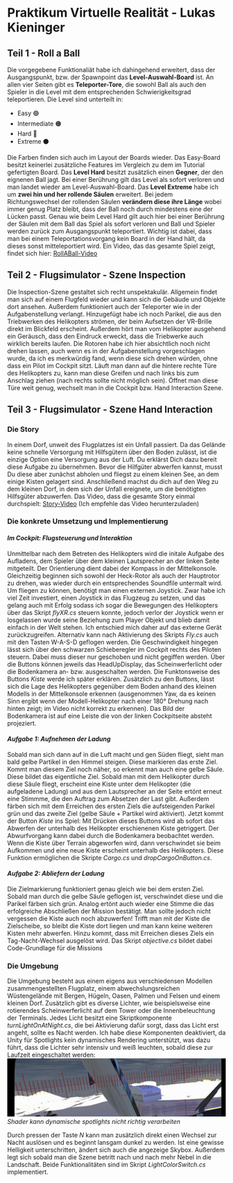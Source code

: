 # Praktikum Virtuelle Realität - Lukas Kieninger
## Teil 1 - Roll a Ball

Die vorgegebene Funktionaliät habe ich dahingehend erweitert, dass der Ausgangspunkt, bzw. der Spawnpoint das **Level-Auswahl-Board** ist. An allen vier Seiten gibt es **Teleporter-Tore**, die sowohl Ball als auch den Spieler in die Level mit dem entsprechenden Schwierigkeitsgrad teleportieren. Die Level sind unterteilt in:
+ Easy 🟢
+ Intermediate 🟠
+ Hard 🔴 
+ Extreme ⚫

Die Farben finden sich auch im Layout der Boards wieder. Das Easy-Board besitzt keinerlei zusätzliche Features im Vergleich zu dem im Tutorial gefertigten Board. Das **Level Hard** besitzt zusätzlich einen **Gegner**, der den eignenen Ball jagt. Bei einer Berührung gilt das Level als sofort verloren und man landet wieder am Level-Auswahl-Board. Das **Level Extreme** habe ich um **zwei hin und her rollende Säulen** erweitert. Bei jedem Richtungswechsel der rollenden Säulen **verändern diese ihre Länge** wobei immer genug Platz bleibt, dass der Ball noch durch mindestens eine der Lücken passt. Genau wie beim Level Hard gilt auch hier bei einer Berührung der Säulen mit dem Ball das Spiel als sofort verloren und Ball und Spieler werden zurück zum Ausgangspunkt teleportiert. Wichtig ist dabei, dass man bei einem Teleportationsvorgang kein Board in der Hand hält, da dieses sonst mitteleportiert wird. Ein Video, das das gesamte Spiel zeigt, findet sich hier:
[RollABall-Video](/Praktikum-Doku/RollABall.mp4)

## Teil 2 - Flugsimulator - Szene Inspection
Die Inspection-Szene gestaltet sich recht unspektakulär. Allgemein findet man sich auf einem Flugfeld wieder und kann sich die Gebäude und Objekte dort ansehen. Außerdem funktioniert auch der Teleporter wie in der Aufgabenstellung verlangt. Hinzugefügt habe ich noch Parikel, die aus den Triebwerken des Helikopters strömen, der beim Aufsetzen der VR-Brille direkt im Blickfeld erscheint. Außerdem hört man vom Helikopter ausgehend ein Geräusch, dass den Eindruck erweckt, dass die Triebwerke auch wirklich bereits laufen. Die Rotoren habe ich hier absichtlich noch nicht drehen lassen, auch wenn es in der Aufgabenstellung vorgeschlagen wurde, da ich es merkwürdig fand, wenn diese sich drehen würden, ohne dass ein Pilot im Cockpit sitzt.
Läuft man dann auf die hintere rechte Türe des Helikopters zu, kann man diese Greifen und nach links bis zum Anschlag ziehen (nach rechts sollte nicht möglich sein). Öffnet man diese Türe weit genug, wechselt man in die Cockpit bzw. Hand Interaction Szene. 

## Teil 3 - Flugsimulator - Szene Hand Interaction
### Die Story
In einem Dorf, unweit des Flugplatzes ist ein Unfall passiert. Da das Gelände keine schnelle Versorgung mit Hilfsgütern über den Boden zulässt, ist die einzige Option eine Versorgung aus der Luft. Du erklärst Dich dazu bereit diese Aufgabe zu übernehmen. Bevor die Hilfgüter abwerfen kannst, musst Du diese aber zunächst abholen und fliegst zu einem kleinen See, an dem einige Kisten gelagert sind. Anschließend machst du dich auf den Weg zu dem kleinen Dorf, in dem sich der Unfall ereignete, um die benötigten Hilfsgüter abzuwerfen.
Das Video, dass die gesamte Story einmal durchspielt:
[Story-Video](https://drive.google.com/file/d/1KfK5EaJ6j6ANLqxcrfrFZYuFdU0GZyiX/view?usp=share_link)
(Ich empfehle das Video herunterzuladen)


### Die konkrete Umsetzung und Implementierung
#### _**Im Cockpit: Flugsteuerung und Interaktion**_
Unmittelbar nach dem Betreten des Helikopters wird die initale Aufgabe des Aufladens, dem Spieler über dem kleinen Lautsprecher an der linken Seite mitgeteilt. Der Orientierung dient dabei der Kompass in der Mittelkonsole. Gleichzeitig beginnen sich sowohl der Heck-Rotor als auch der Hauptrotor zu drehen, was wieder durch ein entsprechendes Soundfile untermalt wird.
Um fliegen zu können, benötigt man einen externen Joystick. Zwar habe ich viel Zeit investiert, einen Joystick in das Flugzeug zu setzen, und das gelang auch mit Erfolg sodass ich sogar die Bewegungen des Helikopters über das Skript _flyXR.cs_ steuern konnte, jedoch verlor der Joystick wenn er losgelassen wurde seine Beziehung zum Player Objekt und blieb damit einfach in der Welt stehen. Ich entschied mich daher auf das externe Gerät zurückzugreifen. Alternativ kann nach Aktivierung des Skripts _Fly.cs_ auch mit den Tasten W-A-S-D geflogen werden. Die Geschwindigkeit hingegen lässt sich über den schwarzen Schieberegler im Cockpit rechts des Piloten steuern. Dabei muss dieser nur geschoben und nicht gegiffen werden. Über die Buttons können jeweils das HeadUpDisplay, das Scheinwerferlicht oder die Bodenkamera an- bzw. ausgeschalten werden. Die Funktonsweise des Buttons _Kiste_ werde ich später erklären. Zusätzlich zu den Buttons, lässt sich die Lage des Helikopters gegenüber dem Boden anhand des kleinen Modells in der Mittelkonsole erkennen (ausgenommen Yaw, da es keinen Sinn ergibt wenn der Modell-Helikopter nach einer 180° Drehung nach hinten zeigt; im Video nicht korrekt zu erkennen). Das Bild der Bodenkamera ist auf eine Leiste die von der linken Cockpitseite absteht projeziert.
#### _**Aufgabe 1: Aufnehmen der Ladung**_
Sobald man sich dann auf in die Luft macht und gen Süden fliegt, sieht man bald gelbe Partikel in den Himmel steigen. Diese markieren das erste Ziel. Kommt man diesem Ziel noch näher, so erkennt man auch eine gelbe Säule. Diese bildet das eigentliche Ziel. Sobald man mit dem Helikopter durch diese Säule fliegt, erscheint eine Kiste unter dem Helikopter (die aufgeladene Ladung) und aus dem Lautsprecher an der Seite ertönt erneut eine Stimmme, die den Auftrag zum Absetzen der Last gibt. Außerdem färben sich mit dem Erreichen des ersten Ziels die aufsteigenden Parikel grün und das zweite Ziel (gelbe Säule + Partikel wird aktiviert). Jetzt kommt der Button _Kiste_ ins Spiel: Mit Drücken dieses Buttons wird ab sofort das Abwerfen der unterhalb des Helikopter erschienenen Kiste getriggert. Der Abwurfvorgang kann dabei durch die Bodenkamera beobachtet werden. Wenn die Kiste über Terrain abgeworfen wird, dann verschwindet sie beim Aufkommen und eine neue Kiste erscheint unterhalb des Helikopters. Diese Funktion ermöglichen die Skripte _Cargo.cs_ und _dropCargoOnButton.cs_.  
#### _**Aufgabe 2: Abliefern der Ladung**_
Die Zielmarkierung funktioniert genau gleich wie bei dem ersten Ziel. Sobald man durch die gelbe Säule geflogen ist, verschwindet diese und die Parikel färben sich grün. Analog ertönt auch wieder eine Stimme die das erfolgreiche Abschließen der Mission bestätigt. Man sollte jedoch nicht vergessen die Kiste auch noch abzuwerfen! Trifft man mit der Kiste die Zielscheibe, so bleibt die Kiste dort liegen und man kann keine weiteren Kisten mehr abwerfen. Hinzu kommt, dass mit Erreichen dieses Ziels ein Tag-Nacht-Wechsel ausgelöst wird. Das Skript _objective.cs_ bildet dabei Code-Grundlage für die Missions
### Die Umgebung
Die Umgebung besteht aus einem eigens aus verschiedensen Modellen zusammengestellten Flugplatz, einem abwechslungsreichen Wüstengelände mit Bergen, Hügeln, Oasen, Palmen und Felsen und einem kleinen Dorf. Zusätzlich gibt es diverse Lichter, wie beispielsweise eine rotierendes Scheinwerferlicht auf dem Tower oder die Innenbeleuchtung der Terminals. Jedes Licht besitzt eine Skriptkomponente _turnLightOnAtNight.cs_, die bei Aktivierung dafür sorgt, dass das Licht erst angeht, sollte es Nacht werden. Ich habe diese Komponenten deaktiviert, da Unity für Spotlights kein dynamisches Rendering unterstützt, was dazu führt, dass die Lichter sehr intensiv und weiß leuchten, sobald diese zur Laufzeit eingeschaltet werden:
![Shader cannot process dynamic spotlights](/Praktikum-Doku/ShaderUnableToHandleDynamicSpotlight.JPG)*Shader kann dynamische spotlights nicht richtig verarbeiten*

Durch pressen der Taste _N_ kann man zusätzlich direkt einen Wechsel zur Nacht auslösen und es beginnt lansgam dunkel zu werden. Ist eine gewisse Helligkeit unterschritten, ändert sich auch die angezeige Skybox. Außerdem legt sich sobald man die Szene betritt nach und nach mehr Nebel in die Landschaft. Beide Funktionalitäten sind im Skript _LightColorSwitch.cs_ implementiert.  

